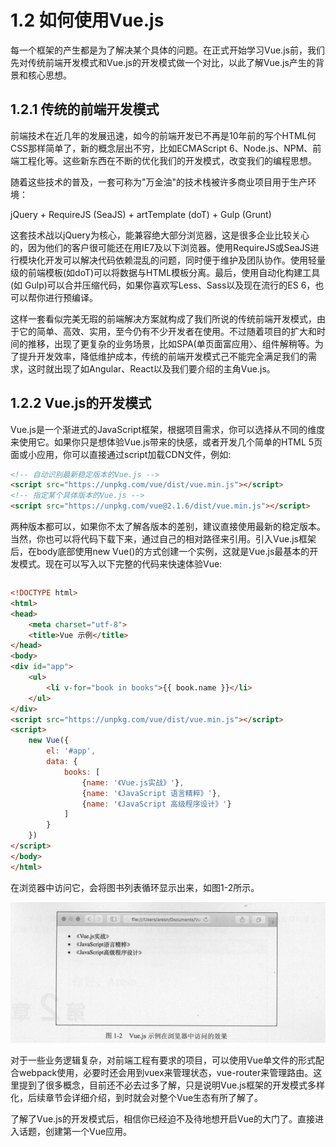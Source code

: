# 1.2 如何使用Vue.js

每一个框架的产生都是为了解决某个具体的问题。在正式开始学习Vue.js前，我们先对传统前端开发模式和Vue.js的开发模式做一个对比，以此了解Vue.js产生的背景和核心思想。

## 1.2.1 传统的前端开发模式

前端技术在近几年的发展迅速，如今的前端开发已不再是10年前的写个HTML何CSS那样简单了，新的概念层出不穷，比如ECMAScript 6、Node.js、NPM、前端工程化等。这些新东西在不断的优化我们的开发模式，改变我们的编程思想。

随着这些技术的普及，一套可称为"万金油"的技术栈被许多商业项目用于生产环境：

jQuery + RequireJS (SeaJS) + artTemplate (doT) + Gulp (Grunt)

这套技术战以jQuery为核心，能兼容绝大部分浏览器，这是很多企业比较关心的，因为他们的客户很可能还在用IE7及以下浏览器。使用RequireJS或SeaJS进行模块化开发可以解决代码依赖混乱的问题，同时便于维护及团队协作。使用轻量级的前端模板(如doT)可以将数据与HTML模板分离。最后，使用自动化构建工具(如 Gulp)可以合并压缩代码，如果你喜欢写Less、Sass以及现在流行的ES 6，也可以帮你进行预编译。

这样一套看似完美无瑕的前端解决方案就构成了我们所说的传统前端开发模式，由于它的简单、高效、实用，至今仍有不少开发者在使用。不过随着项目的扩大和时间的推移，出现了更复杂的业务场景，比如SPA(单页面富应用〉、组件解稍等。为了提升开发效率，降低维护成本，传统的前端开发模式己不能完全满足我们的需求，这时就出现了如Angular、React以及我们要介绍的主角Vue.js。

## 1.2.2 Vue.js的开发模式

Vue.js是一个渐进式的JavaScript框架，根据项目需求，你可以选择从不同的维度来使用它。如果你只是想体验Vue.js带来的快感，或者开发几个简单的HTML 5页面或小应用，你可以直接通过script加载CDN文件，例如:

```html
<!-- 自动识别最新稳定版本的Vue.js -->
<script src="https://unpkg.com/vue/dist/vue.min.js"></script>
<!-- 指定某个具体版本的Vue.js -->
<script src="https://unpkg.com/vue@2.1.6/dist/vue.min.js"></script>
```

两种版本都可以，如果你不太了解各版本的差别，建议直接使用最新的稳定版本。当然，你也可以将代码下载下来，通过自己的相对路径来引用。引入Vue.js框架后，在body底部使用new Vue()的方式创建一个实例，这就是Vue.js最基本的开发模式。现在可以写入以下完整的代码来快速体验Vue:

```html

```

```html
<!DOCTYPE html>
<html>
<head>
    <meta charset="utf-8">
    <title>Vue 示例</title>
</head>
<body>
<div id="app">
    <ul>
        <li v-for="book in books">{{ book.name }}</li>
    </ul>
</div>
<script src="https://unpkg.com/vue/dist/vue.min.js"></script>
<script>
    new Vue({
        el: '#app',
        data: {
            books: [
                {name: '《Vue.js实战》'},
                {name: '《JavaScript 语言精粹》'},
                {name: '《JavaScript 高级程序设计》'}
            ]
        }
    })
</script>
</body>
</html>
```

在浏览器中访问它，会将图书列表循环显示出来，如图1-2所示。

![图1-2](./res/images/IMG1-2.png)

对于一些业务逻辑复杂，对前端工程有要求的项目，可以使用Vue单文件的形式配合webpack使用，必要时还会用到vuex来管理状态，vue-router来管理路由。这里提到了很多概念，目前还不必去过多了解，只是说明Vue.js框架的开发模式多样化，后续章节会详细介绍，到时就会对整个Vue生态有所了解了。

了解了Vue.js的开发模式后，相信你已经迫不及待地想开启Vue的大门了。直接进入话题，创建第一个Vue应用。